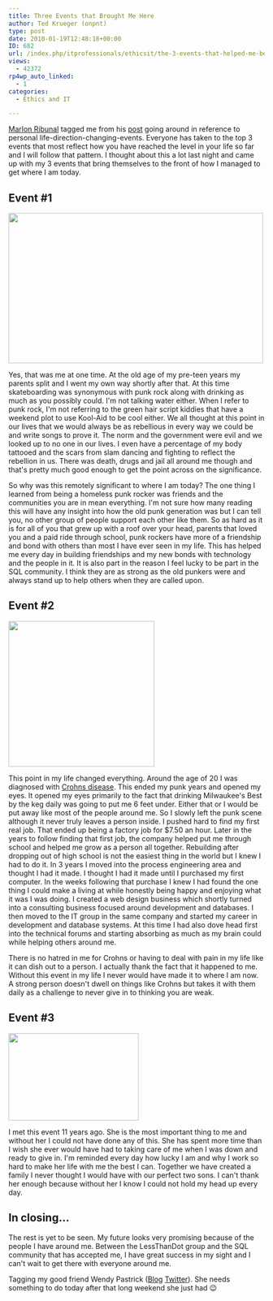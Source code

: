 ```yaml
---
title: Three Events that Brought Me Here
author: Ted Krueger (onpnt)
type: post
date: 2010-01-19T12:48:18+00:00
ID: 682
url: /index.php/itprofessionals/ethicsit/the-3-events-that-helped-me-become-who-i/
views:
  - 42372
rp4wp_auto_linked:
  - 1
categories:
  - Ethics and IT

---
```

[Marlon Ribunal][1] tagged me from his [post][2] going around in reference to personal life-direction-changing-events. Everyone has taken to the top 3 events that most reflect how you have reached the level in your life so far and I will follow that pattern. I thought about this a lot last night and came up with my 3 events that bring themselves to the front of how I managed to get where I am today. 

## Event #1

<div class="image_block">
  <img src="https://lessthandot.z19.web.core.windows.net/wp-content/uploads/blogs/ITProfessionals/myevents1.gif" alt="" title="" width="501" height="296" />
</div>

Yes, that was me at one time. At the old age of my pre-teen years my parents split and I went my own way shortly after that. At this time skateboarding was synonymous with punk rock along with drinking as much as you possibly could. I'm not talking water either. When I refer to punk rock, I'm not referring to the green hair script kiddies that have a weekend plot to use Kool-Aid to be cool either. We all thought at this point in our lives that we would always be as rebellious in every way we could be and write songs to prove it. The norm and the government were evil and we looked up to no one in our lives. I even have a percentage of my body tattooed and the scars from slam dancing and fighting to reflect the rebellion in us. There was death, drugs and jail all around me though and that's pretty much good enough to get the point across on the significance. 

So why was this remotely significant to where I am today? The one thing I learned from being a homeless punk rocker was friends and the communities you are in mean everything. I'm not sure how many reading this will have any insight into how the old punk generation was but I can tell you, no other group of people support each other like them. So as hard as it is for all of you that grew up with a roof over your head, parents that loved you and a paid ride through school, punk rockers have more of a friendship and bond with others than most I have ever seen in my life. This has helped me every day in building friendships and my new bonds with technology and the people in it. It is also part in the reason I feel lucky to be part in the SQL community. I think they are as strong as the old punkers were and always stand up to help others when they are called upon. 

## Event #2

<div class="image_block">
  <img src="https://lessthandot.z19.web.core.windows.net/wp-content/uploads/blogs/ITProfessionals/myevents2.gif" alt="" title="" width="287" height="287" />
</div>

This point in my life changed everything. Around the age of 20 I was diagnosed with [Crohns disease][3]. This ended my punk years and opened my eyes. It opened my eyes primarily to the fact that drinking Milwaukee's Best by the keg daily was going to put me 6 feet under. Either that or I would be put away like most of the people around me. So I slowly left the punk scene although it never truly leaves a person inside. I pushed hard to find my first real job. That ended up being a factory job for $7.50 an hour. Later in the years to follow finding that first job, the company helped put me through school and helped me grow as a person all together. Rebuilding after dropping out of high school is not the easiest thing in the world but I knew I had to do it. In 3 years I moved into the process engineering area and thought I had it made. I thought I had it made until I purchased my first computer. In the weeks following that purchase I knew I had found the one thing I could make a living at while honestly being happy and enjoying what it was I was doing. I created a web design business which shortly turned into a consulting business focused around development and databases. I then moved to the IT group in the same company and started my career in development and database systems. At this time I had also dove head first into the technical forums and starting absorbing as much as my brain could while helping others around me. 

There is no hatred in me for Crohns or having to deal with pain in my life like it can dish out to a person. I actually thank the fact that it happened to me. Without this event in my life I never would have made it to where I am now. A strong person doesn't dwell on things like Crohns but takes it with them daily as a challenge to never give in to thinking you are weak. 

## Event #3

<div class="image_block">
  <img src="https://lessthandot.z19.web.core.windows.net/wp-content/uploads/blogs/ITProfessionals/myevents3.gif" alt="" title="" width="256" height="172" />
</div>

I met this event 11 years ago. She is the most important thing to me and without her I could not have done any of this. She has spent more time than I wish she ever would have had to taking care of me when I was down and ready to give in. I'm reminded every day how lucky I am and why I work so hard to make her life with me the best I can. Together we have created a family I never thought I would have with our perfect two sons. I can't thank her enough because without her I know I could not hold my head up every day. 

## In closing...

The rest is yet to be seen. My future looks very promising because of the people I have around me. Between the LessThanDot group and the SQL community that has accepted me, I have great success in my sight and I can't wait to get there with everyone around me. 

Tagging my good friend Wendy Pastrick ([Blog][4] [Twitter][5]). She needs something to do today after that long weekend she just had 😉

 [1]: http://twitter.com/MarlonRibunal
 [2]: http://dbalink.wordpress.com/2010/01/18/events-that-brought-me-here-a-vision-of-hope/
 [3]: http://www.ccfa.org/info/about/crohns
 [4]: http://wendyverse.blogspot.com/
 [5]: http://twitter.com/wendy_dance